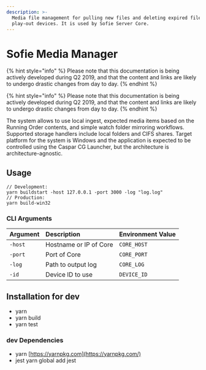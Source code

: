 ```yaml
---
description: >-
  Media file management for pulling new files and deleting expired files on
  play-out devices. It is used by Sofie Server Core.
---
```


# Sofie Media Manager

{% hint style="info" %}
Please note that this documentation is being actively developed during Q2 2019, and that the content and links are likely to undergo drastic changes from day to day. 
{% endhint %}

{% hint style="info" %}
Please note that this documentation is being actively developed during Q2 2019, and that the content and links are likely to undergo drastic changes from day to day. 
{% endhint %}

The system allows to use local ingest, expected media items based on the Running Order contents, and simple watch folder mirroring workflows. Supported storage handlers include local folders and CIFS shares. Target platform for the system is Windows and the application is expected to be controlled using the Caspar CG Launcher, but the architecture is architecture-agnostic.

## Usage

```text
// Development:
yarn buildstart -host 127.0.0.1 -port 3000 -log "log.log"
// Production:
yarn build-win32
```

### CLI Arguments

| Argument | Description | Environment Value |
| :--- | :--- | :--- |
| `-host` | Hostname or IP of Core | `CORE_HOST` |
| `-port` | Port of Core | `CORE_PORT` |
| `-log` | Path to output log | `CORE_LOG` |
| `-id` | Device ID to use | `DEVICE_ID` |

## Installation for dev

* yarn
* yarn build
* yarn test

### dev Dependencies

* yarn [https://yarnpkg.com](https://yarnpkg.com/)
* jest yarn global add jest

